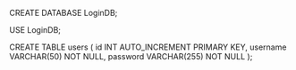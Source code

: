 CREATE DATABASE LoginDB;

USE LoginDB;

CREATE TABLE users (
    id INT AUTO_INCREMENT PRIMARY KEY,
    username VARCHAR(50) NOT NULL,
    password VARCHAR(255) NOT NULL
);